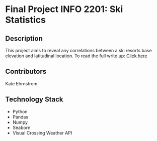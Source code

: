 # Final Project INFO 2201: Ski Statistics 

## Description 
This project aims to reveal any correlations between a ski resorts base elevation and latitudinal location. To read the full write up: [Click here](https://docs.google.com/document/d/16ThROo9E2plR7nwyxv3fsIQCfA_e43RlapqGp5w0cTQ/edit?usp=sharing)

## Contributors 
Kate Ehrnstrom

## Technology Stack 
* Python
* Pandas
* Numpy
* Seaborn
* Visual Crossing Weather API
